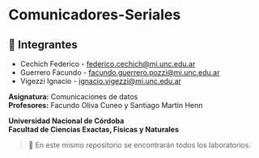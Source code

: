 # Comunicadores-Seriales

## 👥 Integrantes
- Cechich Federico  - federico.cechich@mi.unc.edu.ar
- Guerrero Facundo  - facundo.guerrero.pozzi@mi.unc.edu.ar
- Vigezzi Ignacio  - ignacio.vigezzi@mi.unc.edu.ar

**Asignatura:** Comunicaciones de datos  
**Profesores:** Facundo Oliva Cuneo y Santiago Martín Henn  

**Universidad Nacional de Córdoba**  
**Facultad de Ciencias Exactas, Físicas y Naturales**  

> 📌 En este mismo repositorio se encontrarán todos los laboratorios. 
